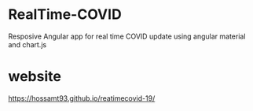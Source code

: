# RealTime-COVID
Resposive Angular app for real time COVID update using angular material and chart.js


# website

https://hossamt93.github.io/reatimecovid-19/
